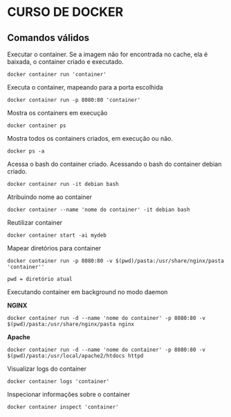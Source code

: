 # CURSO DE DOCKER

## Comandos válidos

Executar o container. Se a imagem não for encontrada no cache, ela é baixada, o container criado e executado.

    docker container run 'container'

Executa o container, mapeando para a porta escolhida

    docker container run -p 8080:80 'container'

Mostra os containers em execução

    docker container ps

Mostra todos os containers criados, em execução ou não.

    docker ps -a

Acessa o bash do container criado. Acessando o bash do container debian criado.

    docker container run -it debian bash

Atribuindo nome ao container

    docker container --name 'nome do container' -it debian bash

Reutilizar container

    docker container start -ai mydeb

Mapear diretórios para container

    docker container run -p 8080:80 -v $(pwd)/pasta:/usr/share/nginx/pasta 'container''

    pwd = diretório atual

Executando container em background no modo daemon

**NGINX**

    docker container run -d --name 'nome do container' -p 8080:80 -v $(pwd)/pasta:/usr/share/nginx/pasta nginx

**Apache**
    
    docker container run -d --name 'nome do container' -p 8080:80 -v $(pwd)/pasta:/usr/local/apache2/htdocs httpd

Visualizar logs do container

    docker container logs 'container'

Inspecionar informações sobre o container

    docker container inspect 'container'

    

